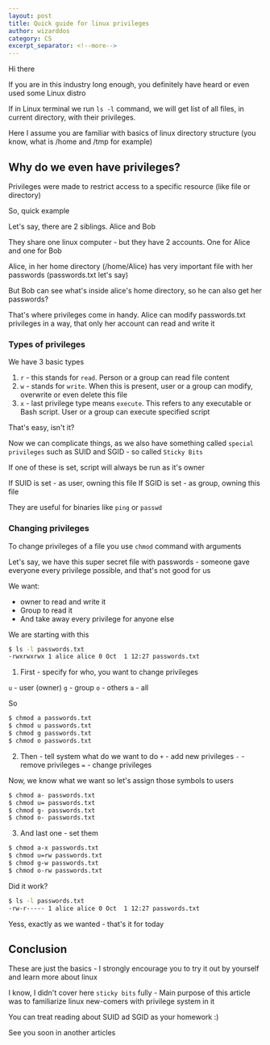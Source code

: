 ```yaml
---
layout: post
title: Quick guide for linux privileges
author: wizarddos
category: CS
excerpt_separator: <!--more-->
---
```

Hi there

If you are in this industry long enough, you definitely have heard or even used some Linux distro 

If in Linux terminal we run `ls -l` command, we will get list of all files, in current directory, with their privileges. 

Here I assume you are familiar with basics of linux directory structure (you know, what is /home and /tmp for example)

 <!--more-->

## Why do we even have privileges? 

Privileges were made to restrict access to a specific resource (like file or directory)

So, quick example

Let's say, there are 2 siblings. Alice and Bob

They share one linux computer - but they have 2 accounts. One for Alice and one for Bob

Alice, in her home directory (/home/Alice) has very important file with her passwords (passwords.txt let's say)

But Bob can see what's inside alice's home directory, so he can also get her passwords?

That's where privileges come in handy. Alice can modify passwords.txt privileges in a way, that only her account can read and write it

### Types of privileges

We have 3 basic types

1. `r` - this stands for `read`. Person or a group can read file content
2. `w` - stands for `write`. When this is present, user or a group can modify, overwrite or even delete this file
3. `x` - last privilege type means `execute`. This refers to any executable or Bash script. User or a group can execute specified script

That's easy, isn't it?

Now we can complicate things, as we also have something called `special privileges` such as SUID and SGID - so called `Sticky Bits`

If one of these is set, script will always be run as it's owner

If SUID is set - as user, owning this file
If SGID is set - as group, owning this file 

They are useful for binaries like `ping` or `passwd`


### Changing privileges

To change privileges of a file you use `chmod` command with arguments

Let's say, we have this super secret file with passwords - someone gave everyone every privilege possible, and that's not good for us

We want:

- owner to read and write it
- Group to read it
- And take away every privilege for anyone else

We are starting with  this
```sh
$ ls -l passwords.txt
-rwxrwxrwx 1 alice alice 0 Oct  1 12:27 passwords.txt
```

1. First - specify for who, you want to change privileges

`u` - user (owner)
`g` - group
`o` - others
`a` - all

So
```sh
$ chmod a passwords.txt
$ chmod u passwords.txt
$ chmod g passwords.txt
$ chmod o passwords.txt
```

2. Then - tell system what do we want to do
`+` - add new privileges
`-` - remove privileges
`=` - change privileges

Now, we know what we want so let's assign those symbols to users
```sh
$ chmod a- passwords.txt
$ chmod u= passwords.txt
$ chmod g- passwords.txt
$ chmod o- passwords.txt
```

3. And last one - set them

```sh
$ chmod a-x passwords.txt
$ chmod u=rw passwords.txt
$ chmod g-w passwords.txt
$ chmod o-rw passwords.txt
```

Did it work?
```sh
$ ls -l passwords.txt
-rw-r----- 1 alice alice 0 Oct  1 12:27 passwords.txt
```

Yess, exactly as we wanted - that's it for today

## Conclusion

These are just the basics - I strongly encourage you to try it out by yourself and learn more about linux

I know, I didn't cover here `sticky bits` fully -  Main purpose of this article was to familiarize linux new-comers with privilege system in it

You can treat reading about SUID ad SGID as your homework :)

See you soon in another articles
